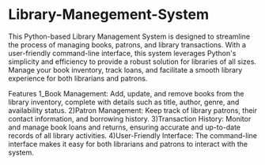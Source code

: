 # Library-Manegement-System

This Python-based Library Management System is designed to streamline the process of managing books, patrons, and library transactions. With a user-friendly command-line interface, this system leverages Python's simplicity and efficiency to provide a robust solution for libraries of all sizes. Manage your book inventory, track loans, and facilitate a smooth library experience for both librarians and patrons.

Features
1_Book Management: Add, update, and remove books from the library inventory, complete with details such as title, author, genre, and availability status.
2)Patron Management: Keep track of library patrons, their contact information, and borrowing history.
3)Transaction History: Monitor and manage book loans and returns, ensuring accurate and up-to-date records of all library activities.
4)User-Friendly Interface: The command-line interface makes it easy for both librarians and patrons to interact with the system.
